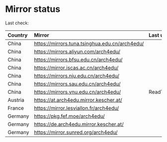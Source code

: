 <script src="./time.js"></script>
# Mirror status
Last check: <script type="text/javascript">localize(1696328349.822104);</script>

|Country|Mirror|Last update|
|:------|:-----|:----------|
|China|https://mirrors.tuna.tsinghua.edu.cn/arch4edu/|<script type="text/javascript">localize(1696314753);</script>|
|China|https://mirrors.aliyun.com/arch4edu/|<script type="text/javascript">localize(1696271430);</script>|
|China|https://mirrors.bfsu.edu.cn/arch4edu/|<script type="text/javascript">localize(1696314753);</script>|
|China|https://mirror.iscas.ac.cn/arch4edu/|<script type="text/javascript">localize(1696271430);</script>|
|China|https://mirrors.nju.edu.cn/arch4edu/|<script type="text/javascript">localize(1696271430);</script>|
|China|https://mirrors.sau.edu.cn/arch4edu/|<script type="text/javascript">localize(1696314753);</script>|
|China|https://mirrors.ynu.edu.cn/arch4edu/|ReadTimeout|
|Austria|https://at.arch4edu.mirror.kescher.at/|<script type="text/javascript">localize(1696314753);</script>|
|France|https://mirror.lesviallon.fr/arch4edu/|<script type="text/javascript">localize(1696271430);</script>|
|Germany|https://pkg.fef.moe/arch4edu/|<script type="text/javascript">localize(1696314753);</script>|
|Germany|https://de.arch4edu.mirror.kescher.at/|<script type="text/javascript">localize(1696314753);</script>|
|Germany|https://mirror.sunred.org/arch4edu/|<script type="text/javascript">localize(1696314753);</script>|

<script src="./tablefilter/tablefilter.js"></script>
<script src="./table.js"></script>